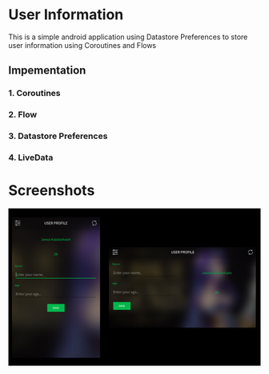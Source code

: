 # User Information

This is a simple android application using Datastore Preferences to store user information using Coroutines and Flows

## Impementation

### 1. Coroutines
### 2. Flow
### 3. Datastore Preferences
### 4. LiveData

# Screenshots

![Screenshot](screens/screen.jpg)
